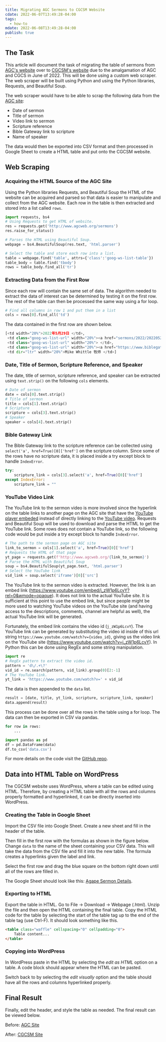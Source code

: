 ```yaml
---
title: Migrating AGC Sermons to CGCSM Website
cdate: 2022-06-07T13:49:28-04:00
tags:
  - how-to
mdate: 2022-06-08T13:49:28-04:00
publish: true
---
```

## The Task

This article will document the task of migrating the table of sermons from [AGC's website](http://www.agcweb.org/sermons) over to [CGCSM's website](https://chinesegospelchurch.net/cgcsm/) due to the amalgamation of AGC and CGCS in June of 2022. This will be done using a custom web scraper. The web scraper will be built using Python and using the Python libraries, Requests, and Beautiful Soup.

The web scraper would have to be able to scrap the following data from the [AGC site](http://www.agcweb.org/sermons):
- Date of sermon
- Title of sermon
- Video link to sermon
- Scripture reference
- Bible Gateway link to scripture
- Name of speaker

The data would then be exported into CSV format and then processed in Google Sheet to create a HTML table and put onto the CGCSM website.

## Web Scraping
### Acquiring the HTML Source of the AGC Site
Using the Python libraries Requests, and Beautiful Soup the HTML of the website can be acquired and parsed so that data is easier to manipulate and collect from the AGC website. Each row in the table is then extracted and stored into a list called `rows`.

```python
import requests, bs4
# Using Requests to get HTML of website.
res = requests.get('http://www.agcweb.org/sermons')
res.raise_for_status()

# Parses the HTML using Beautiful Soup.
webpage = bs4.BeautifulSoup(res.text, 'html.parser')

# Select the table and store each row into a list.
table = webpage.find('table', attrs={'class':'goog-ws-list-table'})
table_body = table.find('tbody')
rows = table_body.find_all('tr')
```

### Extracting Data from the First Row

Since each row will contain the same set of data. The algorithm needed to extract the data of interest can be determined by testing it on the first row. The rest of the table can then be processed the same way using a for loop.

```python
# Find all columns in row 1 and put them in a list
cols = rows[0].find_all('td')
```

The data contained in the first row are shown below.

```python
[<td width="20%">2022年5月29日 </td>,
 <td class="goog-ws-list-url" width="20%"><a href="sermons/2022/20220529" target="_new">举目仰望天堂，在地上走正义路</a> </td>,
 <td class="goog-ws-list-url" width="20%"> </td>,
 <td class="goog-ws-list-url" width="20%"><a href="https://www.biblegateway.com/passage/?search=Psalm25&amp;version=CUVS;NKJV" target="_new">诗篇 25</a> </td>,
 <td dir="ltr" width="20%">Mike Whittle 牧师 </td>]
 ```

### Date, Title of Sermon, Scripture Reference, and Speaker
The date, title of sermon, scripture reference, and speaker can be extracted using `text.strip()` on the following `cols` elements.

```python
# Date of sermon
date = cols[0].text.strip()
# Title of sermon
title = cols[1].text.strip()
# Scripture
scripture = cols[3].text.strip()
# Speaker
speaker = cols[4].text.strip()
```

### Bible Gateway Link
The Bible Gateway link to the scripture reference can be collected using `select('a', href=True)[0]['href']` on the scripture column. Since some of the rows have no scripture data, it is placed inside a try except block to handle `IndexError`.

```python
try:
    scripture_link = cols[3].select('a', href=True)[0]['href']
except IndexError:
    scripture_link = ""
```

### YouTube Video Link
The YouTube link to the sermon video is more involved since the hyperlink on the table links to another page on the AGC site that have the [YouTube player embeded](http://www.agcweb.org/sermons/2022/20220529) instead of directly linking to the [YouTube video](https://www.youtube.com/watch?v=j_zW1p6LcvY). Requests and Beautiful Soup will be used to download and parse the HTML to get the YouTube link. Some rows does not contain a YouTube link, so the following code would be put inside a try except block to handle `IndexError`.

```python
# The path to the sermon page on AGC site
link_to_sermon = cols[1].select('a', href=True)[0]['href']
# Requests the HTML of that page
yt_page = requests.get(f'http://www.agcweb.org/{link_to_sermon}')
# Parse the HTML with Beautiful Soup
soup = bs4.BeautifulSoup(yt_page.text, 'html.parser')
# Select the YouTube link
vid_link = soup.select('iframe')[0]['src']
```

The YouTube link to the sermon video is extracted. However, the link is an embed link (https://www.youtube.com/embed/j_zW1p6LcvY?rel=0&wmode=opaque). It does not link to the actual YouTube site. It is sufficient at this point to use the embed link, but since people might be more used to watching YouTube videos on the YouTube site (and having access to the descriptions, comments, channel are helpful as well), the actual YouTube link will be generated.

Fortunately, the embed link contains the video id (`j_zW1p6LcvY`). The YouTube link can be generated by substituting the video id inside of this url string `https://www.youtube.com/watch?v={video_id}`, giving us the video link on the YouTube site (https://www.youtube.com/watch?v=j_zW1p6LcvY). In Python this can be done using RegEx and some string manipulation.

```python
import re
# RegEx pattern to extract the video id.
pattern = 'd\/.+\?'
vid_id = re.search(pattern, vid_link).group(0)[2:-1]
# The YouTube link.
yt_link = 'https://www.youtube.com/watch?v=' + vid_id
```

The data is then appended to the `data` list.

```python
result = [date, title, yt_link, scripture, scripture_link, speaker]
data.append(result)
```

This process can be done over all the rows in the table using a for loop. The data can then be exported in CSV via pandas.

```python
for row in rows:
    ...

import pandas as pd
df = pd.DataFrame(data)
df.to_csv('data.csv')
```

For more details on the code visit the [GitHub repo](https://github.com/leiyu3/agape-scrapper).

## Data into HTML Table on WordPress
The CGCSM website uses WordPress, where a table can be edited using HTML. Therefore, by creating a HTML table with all the rows and columns properly formatted and hyperlinked, it can be directly inserted into WordPress.

### Creating the Table in Google Sheet
Import the CSV file into Google Sheet. Create a new sheet and fill in the header of the table.

Then fill in the first row with the formulas as shown in the figure below. Change `data` to the name of the sheet containing your CSV data. This will take the data from the CSV file and fill it into the new table. The formula  creates a hyperlinks given the label and link. 


Select the first row and drag the blue square on the bottom right down until all of the rows are filled in.

The Google Sheet should look like this: [Agape Sermon Details](https://docs.google.com/spreadsheets/d/1T0oUsJMKK8tODWRyD2moDE7kqK7ND49Wuen-9hhO1CM/edit?usp=sharing).

### Exporting to HTML
Export the table in HTML. Go to File &rarr; Download &rarr; Webpage (.html). Unzip the file and then open the HTML containing the final table. Copy the HTML code for the table by selecting the start of the table tag up to the end of the table tag (use Ctrl-F). It should look something like this.

```html
<table class="waffle" cellspacing="0" cellpadding="0">
    Table content...
</table>
```

### Copying into WordPress
In WordPress paste in the HTML by selecting the *edit as HTML* option on a table. A code block should appear where the HTML can be pasted. 

Switch back to by selecting the *edit visually* option and the table should have all the rows and columns hyperlinked properly. 

## Final Result
Finally, edit the header, and style the table as needed. The final result can be viewed below.

Before: [AGC Site](http://www.agcweb.org/sermons)

After: [CGCSM Site](https://chinesegospelchurch.net/cgcsm/agape/)


